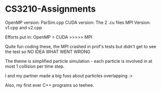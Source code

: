 # CS3210-Assignments

OpenMP version: ParSim.cpp
CUDA version: The 2 .cu files
MPI Version: v1.cpp and v2.cpp

Efforts put in: OpenMP > CUDA >>>>> MPI

Quite fun coding these, the MPI crashed in prof's tests but didn't get to see the test so NO IDEA WHAT WENT WRONG

The theme is simplified particle simulation - each particle is involved in at most 1 collision per time step.

I and my partner made a big fuss about particles overlapping :>

Also, my first ever C++ programs so teehee.
